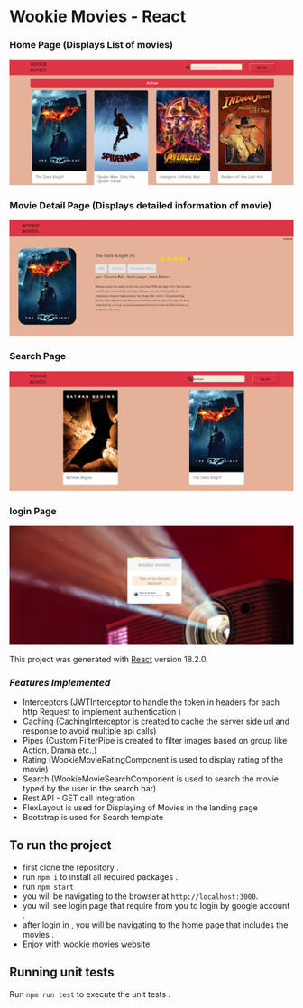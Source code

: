 # Wookie Movies - React

### **Home Page (Displays List of movies)**
![1](./public/home.png)

### **Movie Detail Page (Displays detailed information of movie)**
![2](./public/Details.png)

### **Search Page**
![3](./public/search.png)

### **login Page**
![3](./public/login.png)

This project was generated with [React](https://reactjs.org/docs/getting-started.html) version 18.2.0.

### **_Features Implemented_**

- Interceptors (JWTInterceptor to handle the token in headers for each http Request to implement authentication )
- Caching (CachingInterceptor is created to cache the server side url and response to avoid multiple api calls)
- Pipes (Custom FilterPipe is created to filter images based on group like Action, Drama etc.,)
- Rating (WookieMovieRatingComponent is used to display rating of the movie)
- Search (WookieMovieSearchComponent is used to search the movie typed by the user in the search bar)
- Rest API - GET call Integration
- FlexLayout is used for Displaying of Movies in the landing page
- Bootstrap is used for Search template 


## To run the project

- first clone the repository .
- run `npm i` to install all required packages .
- run `npm start` 
- you will be navigating to the browser at `http://localhost:3000`.
- you will see login page that require from you to login by google account .
- after login in , you will be navigating to the home page that includes the movies .
- Enjoy with wookie movies website.


## Running unit tests

Run `npm run test` to execute the unit tests .


